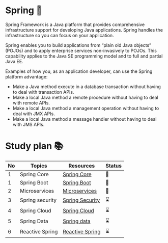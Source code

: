 # Spring :herb:

Spring Framework is a Java platform that provides comprehensive infrastructure support for developing Java applications. Spring handles the infrastructure so you can focus on your application.

Spring enables you to build applications from “plain old Java objects” (POJOs) and to apply enterprise services non-invasively to POJOs. This capability applies to the Java SE programming model and to full and partial Java EE.

Examples of how you, as an application developer, can use the Spring platform advantage:
 - Make a Java method execute in a database transaction without having to deal with transaction APIs.
 - Make a local Java method a remote procedure without having to deal with remote APIs.
 - Make a local Java method a management operation without having to deal with JMX APIs.
 - Make a local Java method a message handler without having to deal with JMS APIs.
 
 # Study plan :books:
 
|No|Topics|Resources|Status|
|--|-------------------------|---------|------|
|1|Spring Core|[Spring Core](https://github.com/abbos0123/Spring/tree/main/Spring-Core)|📖|
|1|Spring Boot|[Spring Boot](https://github.com/abbos0123/Spring/tree/main/Spring-Boot)|📖|
|2|Microservices|[Microservices](https://github.com/abbos0123/Microservices)|:book:|
|3|Spring security|[Spring Security]()|:hourglass:|
|4|Spring Cloud|[Spring Cloud]()|:hourglass:|
|5|Spring Data|[Spring data]()|:hourglass:|
|6|Reactive Spring|[Reactive Spring]()|:hourglass:|
